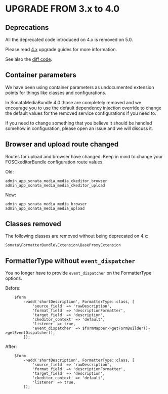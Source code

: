 UPGRADE FROM 3.x to 4.0
=======================

## Deprecations

All the deprecated code introduced on 4.x is removed on 5.0.

Please read [4.x](https://github.com/sonata-project/SonataFormatterBundle/tree/4.x) upgrade guides for more information.

See also the [diff code](https://github.com/sonata-project/SonataFormatterBundle/compare/4.x...5.0.0).

## Container parameters

We have been using container parameters as undocumented extension points for things like classes and configurations.

In SonataMediaBundle 4.0 those are completely removed and we encourage you to use the default
dependency injection override to change the default values for the removed service configurations if you need to.

If you need to change something that you believe it should be handled somehow in configuration,
please open an issue and we will discuss it.

## Browser and upload route changed

Routes for upload and browser have changed. Keep in mind to change your FOSCkeditorBundle configuration route values.

Old:

```
admin_app_sonata_media_media_ckeditor_browser
admin_app_sonata_media_media_ckeditor_upload
```

New:

```
admin_app_sonata_media_media_browser
admin_app_sonata_media_media_upload
```

## Classes removed

The following classes are removed without being deprecated on 4.x:

`Sonata\FormatterBundle\Extension\BaseProxyExtension`

## FormatterType without `event_dispatcher`

You no longer have to provide `event_dispatcher` on the FormatterType options.

Before:

```
    $form
        ->add('shortDescription', FormatterType::class, [
            'source_field' => 'rawDescription',
            'format_field' => 'descriptionFormatter',
            'target_field' => 'description',
            'ckeditor_context' => 'default',
            'listener' => true,
            'event_dispatcher' => $formMapper->getFormBuilder()->getEventDispatcher(),
        ]);
```

After:

```
    $form
        ->add('shortDescription', FormatterType::class, [
            'source_field' => 'rawDescription',
            'format_field' => 'descriptionFormatter',
            'target_field' => 'description',
            'ckeditor_context' => 'default',
            'listener' => true,
        ]);
```
